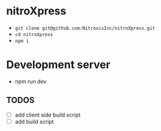 # nitroXpress

- `git clone git@github.com:NitroxisInc/nitroXpress.git`
- `cd nitroXpress`
- `npm i`

# Development server

- npm run dev

## TODOS

* [ ] add client side build script
* [ ] add build script
